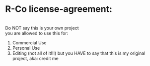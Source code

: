 #  R-Co license-agreement:

<br>Do NOT say this is your own project<br>
you are allowed to use this for:
1) Commercial Use
2) Personal Use
3) Editing (not all of it!!!)
but you HAVE to say that this is my original<br>project, aka: credit me

